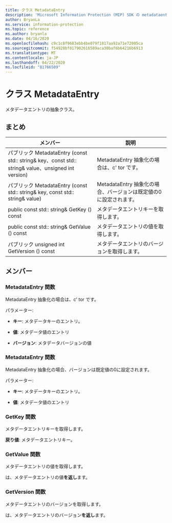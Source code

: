 ```yaml
---
title: クラス MetadataEntry
description: 'Microsoft Information Protection (MIP) SDK の metadataentry:: undefined クラスを文書にします。'
author: BryanLa
ms.service: information-protection
ms.topic: reference
ms.author: bryanla
ms.date: 04/16/2020
ms.openlocfilehash: c9c1c8f9683ebb4be079f1817aa92a71e72005ca
ms.sourcegitcommit: f54920bf017902616589aca30baf6b64216b6913
ms.translationtype: MT
ms.contentlocale: ja-JP
ms.lasthandoff: 04/22/2020
ms.locfileid: "81766509"
---
```

# <a name="class-metadataentry"></a>クラス MetadataEntry 
メタデータエントリの抽象クラス。
  
## <a name="summary"></a>まとめ
 メンバー                        | 説明                                
--------------------------------|---------------------------------------------
パブリック MetadataEntry (const std:: string& key、const std:: string& value、unsigned int version)  |  MetadataEntry 抽象化の場合は、c' tor です。
パブリック MetadataEntry (const std:: string& key, const std:: string& value)  |  MetadataEntry 抽象化の場合、バージョンは既定値の0に設定されます。
public const std:: string& GetKey () const  |  メタデータエントリキーを取得します。
public const std:: string& GetValue () const  |  メタデータエントリの値を取得します。
パブリック unsigned int GetVersion () const  |  メタデータエントリのバージョンを取得します。
  
## <a name="members"></a>メンバー
  
### <a name="metadataentry-function"></a>MetadataEntry 関数
MetadataEntry 抽象化の場合は、c' tor です。

パラメーター:  
* **キー**: メタデータキーのエントリ。 


* **値**: メタデータ値のエントリ 


* **バージョン**: メタデータバージョンの値


  
### <a name="metadataentry-function"></a>MetadataEntry 関数
MetadataEntry 抽象化の場合、バージョンは既定値の0に設定されます。

パラメーター:  
* **キー**: メタデータキーのエントリ。 


* **値**: メタデータ値のエントリ


  
### <a name="getkey-function"></a>GetKey 関数
メタデータエントリキーを取得します。

  
**戻り値**: メタデータエントリキー。
  
### <a name="getvalue-function"></a>GetValue 関数
メタデータエントリの値を取得します。

  
は、メタデータエントリの値**を返し**ます。
  
### <a name="getversion-function"></a>GetVersion 関数
メタデータエントリのバージョンを取得します。

  
は、メタデータエントリのバージョン**を返し**ます。